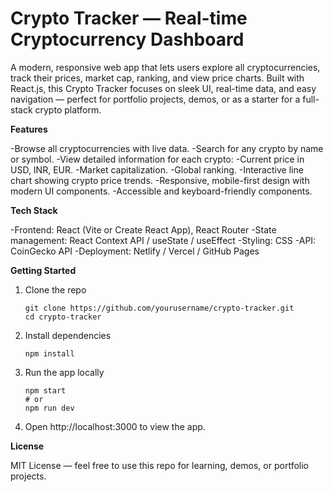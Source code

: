 # Crypto Tracker — Real-time Cryptocurrency Dashboard

A modern, responsive web app that lets users explore all cryptocurrencies, track their prices, market cap, ranking, and view price charts. Built with React.js, this Crypto Tracker focuses on sleek UI, real-time data, and easy navigation — perfect for portfolio projects, demos, or as a starter for a full-stack crypto platform.

**Features**

-Browse all cryptocurrencies with live data.
-Search for any crypto by name or symbol.
-View detailed information for each crypto:
  -Current price in USD, INR, EUR.
  -Market capitalization.
  -Global ranking.
-Interactive line chart showing crypto price trends.
-Responsive, mobile-first design with modern UI components.
-Accessible and keyboard-friendly components.

**Tech Stack**

-Frontend: React (Vite or Create React App), React Router
-State management: React Context API / useState / useEffect
-Styling: CSS
-API: CoinGecko API 
-Deployment: Netlify / Vercel / GitHub Pages

**Getting Started**
1. Clone the repo
   ```
   git clone https://github.com/yourusername/crypto-tracker.git
   cd crypto-tracker
   ```
2. Install dependencies
   ```
   npm install
   ```
3. Run the app locally
   ```
   npm start
   # or
   npm run dev
   ```
4. Open http://localhost:3000 to view the app.

**License**

MIT License — feel free to use this repo for learning, demos, or portfolio projects.
